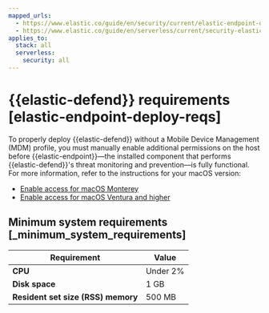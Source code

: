 ```yaml
---
mapped_urls:
  - https://www.elastic.co/guide/en/security/current/elastic-endpoint-deploy-reqs.html
  - https://www.elastic.co/guide/en/serverless/current/security-elastic-endpoint-deploy-reqs.html
applies_to:
  stack: all
  serverless:
    security: all
---
```


# {{elastic-defend}} requirements [elastic-endpoint-deploy-reqs]

To properly deploy {{elastic-defend}} without a Mobile Device Management (MDM) profile, you must manually enable additional permissions on the host before {{elastic-endpoint}}—the installed component that performs {{elastic-defend}}'s threat monitoring and prevention—is fully functional. For more information, refer to the instructions for your macOS version:

* [Enable access for macOS Monterey](enable-access-for-macos-monterey.md)
* [Enable access for macOS Ventura and higher](enable-access-for-macos-ventura-higher.md)


## Minimum system requirements [_minimum_system_requirements]

| Requirement | Value |
| --- | --- |
| **CPU** | Under 2% |
| **Disk space** | 1 GB |
| **Resident set size (RSS) memory** | 500 MB |
